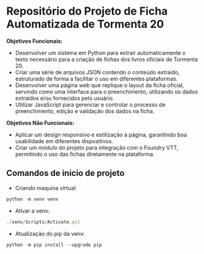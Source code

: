 # Repositório do Projeto de Ficha Automatizada de Tormenta 20

__Objetivos Funcionais:__
* Desenvolver um sistema em Python para extrair automaticamente o texto necessário para a criação de fichas dos livros oficiais de Tormenta 20.
* Criar uma série de arquivos JSON contendo o conteúdo extraído, estruturado de forma a facilitar o uso em diferentes plataformas.
* Desenvolver uma página web que replique o layout da ficha oficial, servindo como uma interface para o preenchimento, utilizando os dados extraídos e/ou fornecidos pelo usuário.
* Utilizar JavaScript para gerenciar e controlar o processo de preenchimento, edição e validação dos dados na ficha.

__Objetivos Não Funcionais:__
* Aplicar um design responsivo e estilização à página, garantindo boa usabilidade em diferentes dispositivos.
* Criar um módulo do projeto para integração com o Foundry VTT, permitindo o uso das fichas diretamente na plataforma.

## Comandos de inicio de projeto 
* Criando maquina virtual:
```javascript
python -m venv venv
```

* Ativar a venv:
```javascript
./venv/Scripts/Activate.ps1
```

* Atualização do pip da venv:
```javascript
python -m pip install --upgrade pip
```